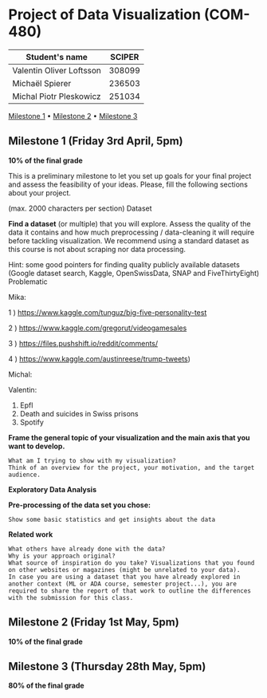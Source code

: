 ﻿# Project of Data Visualization (COM-480)

| Student's name | SCIPER |
| -------------- | ------ |
| Valentin Oliver Loftsson | 308099 |
| Michaël Spierer | 236503 |
| Michal Piotr Pleskowicz | 251034 |

[Milestone 1](#milestone-1-friday-3rd-april-5pm) • [Milestone 2](#milestone-2-friday-1st-may-5pm) • [Milestone 3](#milestone-3-thursday-28th-may-5pm)

## Milestone 1 (Friday 3rd April, 5pm)

**10% of the final grade**

 This is a preliminary milestone to let you set up goals for your final project and assess the feasibility of your ideas. Please, fill the following sections about your project.

(max. 2000 characters per section)
Dataset

**Find a dataset** (or multiple) that you will explore. Assess the quality of the data it contains and how much preprocessing / data-cleaning it will require before tackling visualization. We recommend using a standard dataset as this course is not about scraping nor data processing.

Hint: some good pointers for finding quality publicly available datasets (Google dataset search, Kaggle, OpenSwissData, SNAP and FiveThirtyEight)
Problematic

Mika:

1 ) https://www.kaggle.com/tunguz/big-five-personality-test

2 ) https://www.kaggle.com/gregorut/videogamesales

3 ) https://files.pushshift.io/reddit/comments/

4 ) https://www.kaggle.com/austinreese/trump-tweets)

Michal:


Valentin:
1) Epfl
2) Death and suicides in Swiss prisons
3) Spotify


**Frame the general topic of your visualization and the main axis that you want to develop.**

    What am I trying to show with my visualization?
    Think of an overview for the project, your motivation, and the target audience.

**Exploratory Data Analysis**

**Pre-processing of the data set you chose:**

    Show some basic statistics and get insights about the data

**Related work**

    What others have already done with the data?
    Why is your approach original?
    What source of inspiration do you take? Visualizations that you found on other websites or magazines (might be unrelated to your data).
    In case you are using a dataset that you have already explored in another context (ML or ADA course, semester project...), you are required to share the report of that work to outline the differences with the submission for this class.

## Milestone 2 (Friday 1st May, 5pm)

**10% of the final grade**




## Milestone 3 (Thursday 28th May, 5pm)

**80% of the final grade**

